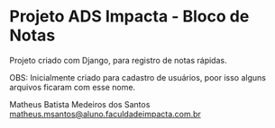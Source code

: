 # Projeto ADS Impacta - Bloco de Notas

Projeto criado com Django, para registro de notas rápidas.

OBS: Inicialmente criado para cadastro de usuários, poor isso alguns arquivos ficaram com esse nome.


Matheus Batista Medeiros dos Santos
matheus.msantos@aluno.faculdadeimpacta.com.br
